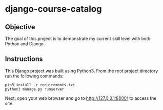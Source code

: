 # django-course-catalog
## Objective
The goal of this project is to demonstrate my current skill level with both Python and Django.

## Instructions
This Django project was built using Python3.
From the root project directory run the following commands:

```
pip3 install -r requirements.txt
python3 manage.py runserver
```

Next, open your web browser and go to http://127.0.0.1:8000/ to access the site.
